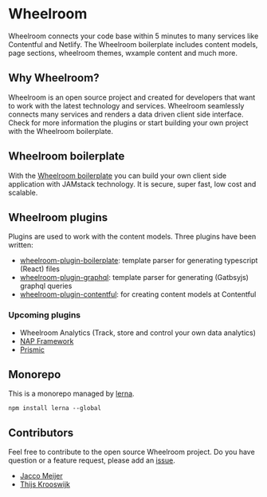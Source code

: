 # Wheelroom

Wheelroom connects your code base within 5 minutes to many services like Contentful and Netlify. The Wheelroom
boilerplate includes content models, page sections, wheelroom themes, wxample content and much more.

## Why Wheelroom?

Wheelroom is an open source project and created for developers that want to work with the latest technology and services.
Wheelroom seamlessly connects many services and renders a data driven client side interface. Check for more
information the plugins or start building your own project with the Wheelroom boilerplate.

## Wheelroom boilerplate

With the [Wheelroom boilerplate](https://github.com/wheelroom/wheelroom/tree/master/packages/boilerplate) you can
build your own client side application with JAMstack technology. It is secure, super fast, low cost and scalable.

## Wheelroom plugins 

Plugins are used to work with the content models. Three plugins have been written:

- [wheelroom-plugin-boilerplate](https://github.com/wheelroom/wheelroom/tree/master/packages/wheelroom-plugin-boilerplate): template parser for generating typescript (React) files
- [wheelroom-plugin-graphql](https://github.com/wheelroom/wheelroom/tree/master/packages/wheelroom-plugin-contentful): template parser for generating (Gatbsyjs) graphql queries
- [wheelroom-plugin-contentful](https://github.com/wheelroom/wheelroom/tree/master/packages/wheelroom-plugin-graphql): for creating content models at Contentful

### Upcoming plugins

- Wheelroom Analytics (Track, store and control your own data analytics)
- [NAP Framework](https://www.napframework.com/)
- [Prismic](https://www.prismic.io)

## Monorepo

This is a monorepo managed by [lerna](https://www.npmjs.com/package/lerna).

```
npm install lerna --global
```

## Contributors

Feel free to contribute to the open source Wheelroom project. Do you have question or a feature request, please add an
[issue](https://github.com/wheelroom/wheelroom/issues).

- [Jacco Meijer](https://github.com/jaccomeijer)
- [Thijs Krooswijk](https://github.com/thijskrooswijk)
